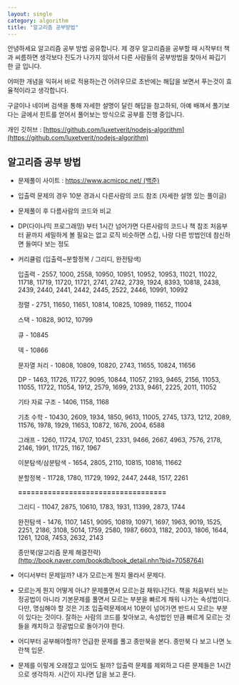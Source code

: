 ```yaml
---
layout: single
category: algorithm
title: "알고리즘 공부방법"
---
```


안녕하세요 알고리즘 공부 방법 공유합니다.
제 경우 알고리즘을 공부할 때 시작부터 책과 씨름하면 생각보다 진도가 나가지 않아서
다른 사람들의 공부방법을 찾아서 짜깁기 한 글 입니다.

어떠한 개념을 익혀서 바로 적용하는건 어려우므로
초반에는 해답을 보면서 푸는것이 효율적이라고 생각합니다.

구글이나 네이버 검색을 통해 자세한 설명이 달린 해답을 참고하되,
아예 배껴서 풀기보다는 글에서 힌트를 얻어서 풀어보는 방식으로 공부를 진행 중입니다.

개인 깃허브 : [https://github.com/luxetverit/nodejs-algorithm](https://github.com/luxetverit/nodejs-algorithm)

## 알고리즘 공부 방법

- 문제풀이 사이트 : [https://www.acmicpc.net/ (백준)](https://www.acmicpc.net/)
- 입출력 문제의 경우 10분 경과시 다른사람의 코드 참조 (자세한 설명 있는 풀이글)
- 문제풀이 후 다름사람의 코드와 비교
- DP(다이나믹 프로그래밍) 부터 1시간 넘어가면 다른사람의 코드나 책 참조
  처음부터 끝까지 세밀하게 볼 필요는 없고 로직 비슷하면 스킵,
  나랑 다른 방법인데 참신하면 들여다 보는 정도
- 커리큘럼 (입출력~분할정복 / 그리디, 완전탐색)

  입출력 - 2557, 1000, 2558, 10950, 10951, 10952, 10953, 11021, 11022, 11718, 11719, 11720, 11721, 2741, 2742, 2739, 1924, 8393, 10818, 2438, 2439, 2440, 2441, 2442, 2445, 2522, 2446, 10991, 10992

  정렬 - 2751, 11650, 11651, 10814, 10825, 10989, 11652, 11004

  스택 - 10828, 9012, 10799

  큐 - 10845

  덱 - 10866

  문자열 처리 - 10808, 10809, 10820, 2743, 11655, 10824, 11656

  DP - 1463, 11726, 11727, 9095, 10844, 11057, 2193, 9465, 2156, 11053, 11055, 11722, 11054, 1912, 2579, 1699, 2133, 9461, 2225, 2011, 11052

  기타 자료 구조 - 1406, 1158, 1168

  기초 수학 - 10430, 2609, 1934, 1850, 9613, 11005, 2745, 1373, 1212, 2089, 11576, 1978, 1929, 11653, 10872, 1676, 2004, 6588

  그래프 - 1260, 11724, 1707, 10451, 2331, 9466, 2667, 4963, 7576, 2178, 2146, 1991, 11725, 1167, 1967

  이분탐색/삼분탐색 - 1654, 2805, 2110, 10815, 10816, 11662

  분할정복 - 11728, 1780, 11729, 1992, 2447, 2448, 1517, 2261

  **===================================**

  그리디 - 11047, 2875, 10610, 1783, 1931, 11399, 2873, 1744

  완전탐색 - 1476, 1107, 1451, 9095, 10819, 10971, 1697, 1963, 9019, 1525, 2251, 2186, 3108, 5014, 1759, 2580, 1987, 6603, 1182, 2003, 1806, 1644, 1261, 1208, 7453, 2632, 2143

  종만북(알고리즘 문제 해결전략)
  [(http://book.naver.com/bookdb/book_detail.nhn?bid=7058764)](<(http://book.naver.com/bookdb/book_detail.nhn?bid=7058764)>)

- 어디서부터 문제일까?
  내가 모르는게 뭔지 몰라서 문제다.

- 모르는게 뭔지 어떻게 아냐?
  문제풀면서 모르는걸 채워나간다. 책을 처음부터 보는 정공법이 아니라 기본문제를 풀면서 모르는 부분을 빠르게 채워 나가는 속성법이다. 다만, 명심해야 할 것은 기초 입출력문제에서 10분이 넘어가면 반드시 모르는 부분이 있다는 것이다. 잘하는 사람의 코드를 찾아보고, 속성법인 만큼 빠르게 모르는 것들을 캐치하고 정공법으로 돌아가야 한다.

- 어디부터 공부해야할까?
  언급한 문제를 풀고 종만북을 본다. 종만북 다 보고 나면 노란책 입문.

- 문제를 이렇게 오래잡고 있어도 될까?
  입출력 문제를 제외하고 다른 문제들은 1시간으로 생각하자. 시간이 지나면 답을 보고 푼다.
